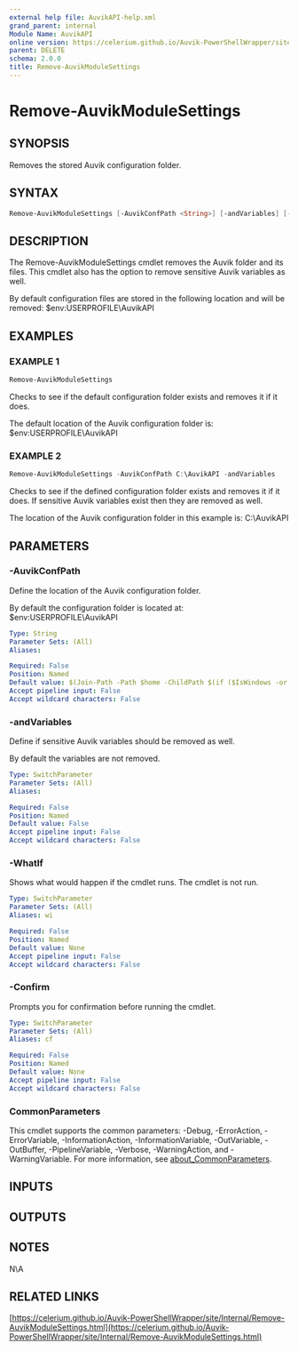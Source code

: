 ```yaml
---
external help file: AuvikAPI-help.xml
grand_parent: internal
Module Name: AuvikAPI
online version: https://celerium.github.io/Auvik-PowerShellWrapper/site/internal/Remove-AuvikModuleSettings.html
parent: DELETE
schema: 2.0.0
title: Remove-AuvikModuleSettings
---
```


# Remove-AuvikModuleSettings

## SYNOPSIS
Removes the stored Auvik configuration folder.

## SYNTAX

```powershell
Remove-AuvikModuleSettings [-AuvikConfPath <String>] [-andVariables] [-WhatIf] [-Confirm] [<CommonParameters>]
```

## DESCRIPTION
The Remove-AuvikModuleSettings cmdlet removes the Auvik folder and its files.
This cmdlet also has the option to remove sensitive Auvik variables as well.

By default configuration files are stored in the following location and will be removed:
    $env:USERPROFILE\AuvikAPI

## EXAMPLES

### EXAMPLE 1
```powershell
Remove-AuvikModuleSettings
```

Checks to see if the default configuration folder exists and removes it if it does.

The default location of the Auvik configuration folder is:
    $env:USERPROFILE\AuvikAPI

### EXAMPLE 2
```powershell
Remove-AuvikModuleSettings -AuvikConfPath C:\AuvikAPI -andVariables
```

Checks to see if the defined configuration folder exists and removes it if it does.
If sensitive Auvik variables exist then they are removed as well.

The location of the Auvik configuration folder in this example is:
    C:\AuvikAPI

## PARAMETERS

### -AuvikConfPath
Define the location of the Auvik configuration folder.

By default the configuration folder is located at:
    $env:USERPROFILE\AuvikAPI

```yaml
Type: String
Parameter Sets: (All)
Aliases:

Required: False
Position: Named
Default value: $(Join-Path -Path $home -ChildPath $(if ($IsWindows -or $PSEdition -eq 'Desktop'){"AuvikAPI"}else{".AuvikAPI"}) )
Accept pipeline input: False
Accept wildcard characters: False
```

### -andVariables
Define if sensitive Auvik variables should be removed as well.

By default the variables are not removed.

```yaml
Type: SwitchParameter
Parameter Sets: (All)
Aliases:

Required: False
Position: Named
Default value: False
Accept pipeline input: False
Accept wildcard characters: False
```

### -WhatIf
Shows what would happen if the cmdlet runs.
The cmdlet is not run.

```yaml
Type: SwitchParameter
Parameter Sets: (All)
Aliases: wi

Required: False
Position: Named
Default value: None
Accept pipeline input: False
Accept wildcard characters: False
```

### -Confirm
Prompts you for confirmation before running the cmdlet.

```yaml
Type: SwitchParameter
Parameter Sets: (All)
Aliases: cf

Required: False
Position: Named
Default value: None
Accept pipeline input: False
Accept wildcard characters: False
```

### CommonParameters
This cmdlet supports the common parameters: -Debug, -ErrorAction, -ErrorVariable, -InformationAction, -InformationVariable, -OutVariable, -OutBuffer, -PipelineVariable, -Verbose, -WarningAction, and -WarningVariable. For more information, see [about_CommonParameters](http://go.microsoft.com/fwlink/?LinkID=113216).

## INPUTS

## OUTPUTS

## NOTES
N\A

## RELATED LINKS

[https://celerium.github.io/Auvik-PowerShellWrapper/site/Internal/Remove-AuvikModuleSettings.html](https://celerium.github.io/Auvik-PowerShellWrapper/site/Internal/Remove-AuvikModuleSettings.html)

